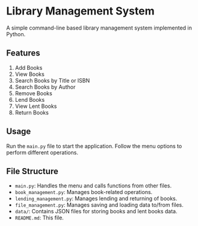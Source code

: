 # Library Management System

A simple command-line based library management system implemented in Python.

## Features

1. Add Books
2. View Books
3. Search Books by Title or ISBN
4. Search Books by Author
5. Remove Books
6. Lend Books
7. View Lent Books
8. Return Books

## Usage

Run the `main.py` file to start the application. Follow the menu options to perform different operations.

## File Structure

- `main.py`: Handles the menu and calls functions from other files.
- `book_management.py`: Manages book-related operations.
- `lending_management.py`: Manages lending and returning of books.
- `file_management.py`: Manages saving and loading data to/from files.
- `data/`: Contains JSON files for storing books and lent books data.
- `README.md`: This file.


